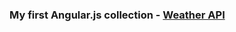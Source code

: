 ### My first Angular.js collection - [Weather API](http://felix2015github.github.io/WeatherAPI_AngularJS)
